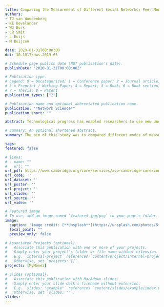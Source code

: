 ```yaml
---
title: Comparing the Measurement of Different Social Networks; Peer Nominations, Online Communication, and Proximity Data
authors:
- TJ van Woudenberg
- KE Bevelander
- WJ Burk
- CR Smit
- L Buijs
- M Buijzen

date: 2020-01-31T00:00:00
doi: 10.1017/nws.2019.65

# Schedule page publish date (NOT publication's date).
publishDate: "2020-01-31T00:00:00Z"

# Publication type.
# Legend: 0 = Uncategorized; 1 = Conference paper; 2 = Journal article;
# 3 = Preprint / Working Paper; 4 = Report; 5 = Book; 6 = Book section;
# 7 = Thesis; 8 = Patent
publication_types: ["2"]

# Publication name and optional abbreviated publication name.
publication: "*Network Science*"
publication_short: ""

abstract: Technological progress has enabled researchers to use new unobtrusive measures of relationships between actors in social network analysis. However, research on how these unobtrusive measures of peer connections relate to traditional sociometric nominations in adolescents is scarce. Therefore, the current study compared traditional peer nominated networks with more unobtrusive measures of peer connections. Communication networks that consist of instant messages in an online social platform and proximity networks based on smartphones’ Bluetooth signals that measure peer proximity. The three social network types were compared in their coverage, stability, overlap, and the extent to which the networks exhibit the often observed sex segregation in adolescent social networks. Two samples were derived from the MyMovez project - a longitudinal sample of 444 adolescents who participated in the first three waves of the first year of the project (Y1; 51% male; Mean age = 11.29, SDage = 1.26) and a cross-sectional sample of 774 adolescents that participated in fifth wave in the third year (Y3; 48% male; Mean age = 10.76, SD age = 1.23). In the project, all participants received a research smartphone and a wrist-worn accelerometer. On the research smartphone, participants received daily questionnaires such as peer nomination questions (i.e., nominated network). In addition, the smartphone automatically scanned for other smartphones via Bluetooth signal every 15 minutes of the day (i.e., proximity network). In the Y3 sample, the research smartphone also had a social platform in which participants could send messages to each other (i.e., communication network). The results show that nominated networks provided data for the most participants compared to the other two networks, but in these networks, participants had the lowest number of connections with peers. Nominated networks showed to be more stable over time compared to proximity or communication networks. That is, more connections remained the same in nominated networks than in proximity networks over the three waves of Y1. The overlap between the three networks was rather small, indicating that the networks measured different types of connections. Nominated and communication networks were segregated by sex, whereas this was less the case in proximity networks. The communication and proximity networks seem to be promising unobtrusive measures of peer connections and are less of a burden to the participant compared to a nominated network. However, given the structural differences between the networks and the number of connections per wave, the communication and proximity networks should not be used as direct substitutes for sociometric nominations, and researchers should bear in mind what type of connections they wish to assess.

# Summary. An optional shortened abstract.
summary: The aim of this study was to compared different modes of measuring relationships and modeling social networks.

tags:
featured: false

# links:
# - name: ""
#   url: ""
url_pdf: https://www.cambridge.org/core/services/aop-cambridge-core/content/view/303C80FB933C0F946DEA634BC6049A49/S2050124219000651a.pdf/comparing-the-measurement-of-different-social-networks-peer-nominations-online-communication-and-proximity-data.pdf
url_code: ''
url_dataset: ''
url_poster: ''
url_project: ''
url_slides: ''
url_source: ''
url_video: ''

# Featured image
# To use, add an image named `featured.jpg/png` to your page's folder. 
image:
  caption: 'Image credit: [**Unsplash**](https://unsplash.com/photos/5fNmWej4tAA)'
  focal_point: ""
  preview_only: false

# Associated Projects (optional).
#   Associate this publication with one or more of your projects.
#   Simply enter your project's folder or file name without extension.
#   E.g. `internal-project` references `content/project/internal-project/index.md`.
#   Otherwise, set `projects: []`.
projects: [MyMovez]

# Slides (optional).
#   Associate this publication with Markdown slides.
#   Simply enter your slide deck's filename without extension.
#   E.g. `slides: "example"` references `content/slides/example/index.md`.
#   Otherwise, set `slides: ""`.
slides:
---
```

